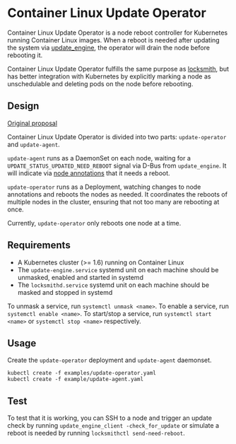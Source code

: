 # Container Linux Update Operator

Container Linux Update Operator is a node reboot controller for Kubernetes running
Container Linux images. When a reboot is needed after updating the system via
[update_engine](https://github.com/coreos/update_engine), the operator will
drain the node before rebooting it.

Container Linux Update Operator fulfills the same purpose as
[locksmith](https://github.com/coreos/locksmith), but has better integration
with Kubernetes by explicitly marking a node as unschedulable and deleting pods
on the node before rebooting.

## Design

[Original proposal](https://docs.google.com/document/d/1DHiB2UDBYRU6QSa2e9mCNla1qBivZDqYjBVn_DvzDWc/edit#)

Container Linux Update Operator is divided into two parts: `update-operator` and `update-agent`.

`update-agent` runs as a DaemonSet on each node, waiting for a `UPDATE_STATUS_UPDATED_NEED_REBOOT` signal via D-Bus from `update_engine`.
It will indicate via [node annotations](./pkg/constants/constants.go) that it needs a reboot.

`update-operator` runs as a Deployment, watching changes to node annotations and reboots the nodes as needed.
It coordinates the reboots of multiple nodes in the cluster, ensuring that not too many are rebooting at once.

Currently, `update-operator` only reboots one node at a time.

## Requirements

- A Kubernetes cluster (>= 1.6) running on Container Linux
- The `update-engine.service` systemd unit on each machine should be unmasked, enabled and started in systemd
- The `locksmithd.service` systemd unit on each machine should be masked and stopped in systemd

To unmask a service, run `systemctl unmask <name>`.
To enable a service, run `systemctl enable <name>`.
To start/stop a service, run `systemctl start <name>` or `systemctl stop <name>` respectively.

## Usage

Create the `update-operator` deployment and `update-agent` daemonset.

```
kubectl create -f examples/update-operator.yaml
kubectl create -f example/update-agent.yaml
```

## Test

To test that it is working, you can SSH to a node and trigger an update check by running `update_engine_client -check_for_update` or simulate a reboot is needed by running `locksmithctl send-need-reboot`.
